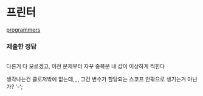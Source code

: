 # 프린터

[programmers](https://programmers.co.kr/learn/courses/30/lessons/42587)

### 제출한 정답

```js
```

다른거 다 모르겠고, 이전 문제부터 자꾸 중복문 내 값이 이상하게 찍힌다

생각나는건 클로저밖에 없는데,,,, 그건 변수가 할당되는 스코프 안팎으로 생기는거 아닌가? '-';